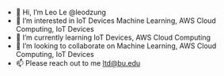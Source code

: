 - 👋 Hi, I’m Leo Le @leodzung
- 👀 I’m interested in IoT Devices Machine Learning, AWS Cloud Computing, IoT Devices
- 🌱 I’m currently learning IoT Devices, AWS Cloud Computing
- 💞️ I’m looking to collaborate on Machine Learning, AWS Cloud Computing, IoT Devices
- 📫 Please reach out to me ltd@bu.edu

<!---
leodzung/leodzung is a ✨ special ✨ repository because its `README.md` (this file) appears on your GitHub profile.
You can click the Preview link to take a look at your changes.
--->
